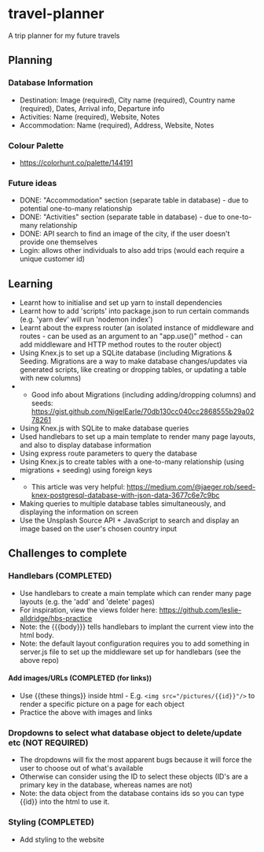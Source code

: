 # travel-planner
A trip planner for my future travels

## Planning
### Database Information
* Destination: Image (required), City name (required), Country name (required), Dates, Arrival info, Departure info
* Activities: Name (required), Website, Notes
* Accommodation: Name (required), Address, Website, Notes

### Colour Palette
* https://colorhunt.co/palette/144191

### Future ideas
* DONE: "Accommodation" section (separate table in database) - due to potential one-to-many relationship
* DONE: "Activities" section (separate table in database) - due to one-to-many relationship
* DONE: API search to find an image of the city, if the user doesn't provide one themselves
* Login: allows other individuals to also add trips (would each require a unique customer id)

## Learning
* Learnt how to initialise and set up yarn to install dependencies
* Learnt how to add 'scripts' into package.json to run certain commands (e.g. 'yarn dev' will run 'nodemon index')
* Learnt about the express router (an isolated instance of middleware and routes - can be used as an argument to an "app.use()" method - can add middleware and HTTP method routes to the router object)
* Using Knex.js to set up a SQLite database (including Migrations & Seeding. Migrations are a way to make database changes/updates via generated scripts, like creating or dropping tables, or updating a table with new columns)
* - Good info about Migrations (including adding/dropping columns) and seeds: https://gist.github.com/NigelEarle/70db130cc040cc2868555b29a0278261
* Using Knex.js with SQLite to make database queries
* Used handlebars to set up a main template to render many page layouts, and also to display database information
* Using express route parameters to query the database
* Using Knex.js to create tables with a one-to-many relationship (using migrations + seeding) using foreign keys
* - This article was very helpful: https://medium.com/@jaeger.rob/seed-knex-postgresql-database-with-json-data-3677c6e7c9bc
* Making queries to multiple database tables simultaneously, and displaying the information on screen
* Use the Unsplash Source API + JavaScript to search and display an image based on the user's chosen country input

## Challenges to complete
### Handlebars (COMPLETED)
* Use handlebars to create a main template which can render many page layouts (e.g. the 'add' and 'delete' pages)
* For inspiration, view the views folder here: https://github.com/leslie-alldridge/hbs-practice
* Note: the {{{body}}} tells handlebars to implant the current view into the html body.
* Note: the default layout configuration requires you to add something in server.js file to set up the middleware set up for handlebars (see the above repo)

#### Add images/URLs (COMPLETED (for links))
* Use {{these things}} inside html - E.g. ``` <img src="/pictures/{{id}}"/> ``` to render a specific picture on a page for each object
* Practice the above with images and links

### Dropdowns to select what database object to delete/update etc (NOT REQUIRED)
* The dropdowns will fix the most apparent bugs because it will force the user to choose out of what's available
* Otherwise can consider using the ID to select these objects (ID's are a primary key in the database, whereas names are not)
* Note: the data object from the database contains ids so you can type {{id}} into the html to use it.

### Styling (COMPLETED)
* Add styling to the website
